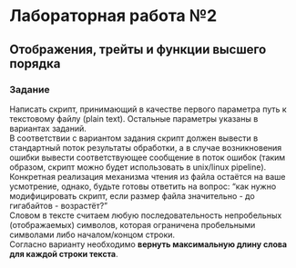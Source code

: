 # Лабораторная работа №2
## Отображения, трейты и функции высшего порядка
### Задание
Написать скрипт, принимающий в качестве первого параметра
путь к текстовому файлу (plain text). Остальные параметры указаны
в вариантах заданий.\
В соответствии с вариантом задания скрипт должен вывести в
стандартный поток результаты обработки, а в случае возникновения
ошибки вывести соответствующее сообщение в поток ошибок (таким
образом, скрипт можно будет использовать в unix/linux pipeline).\
Конкретная реализация механизма чтения из файла остаётся
на ваше усмотрение, однако, будьте готовы ответить на вопрос: “как
нужно модифицировать скрипт, если размер файла значительно - до
гигабайтов - возрастёт?”\
Словом в тексте считаем любую последовательность
непробельных (отображаемых) символов, которая ограничена
пробельными символами либо началом/концом строки.\
Согласно варианту необходимо **вернуть максимальную длину слова для каждой строки текста**.

